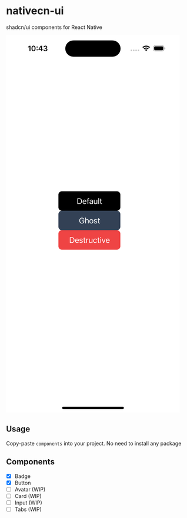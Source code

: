 # nativecn-ui

shadcn/ui components for React Native

![](assets/example-light.png)

## Usage

Copy-paste `components` into your project. No need to install any package

## Components

- [x] Badge
- [x] Button
- [ ] Avatar (WIP)
- [ ] Card (WIP)
- [ ] Input (WIP)
- [ ] Tabs (WIP)
